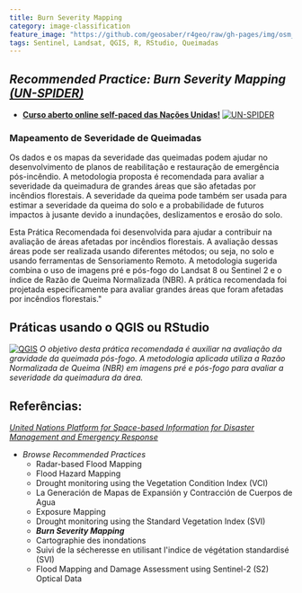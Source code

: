 ```yaml
---
title: Burn Severity Mapping
category: image-classification
feature_image: "https://github.com/geosaber/r4geo/raw/gh-pages/img/osm_bkground.png"
tags: Sentinel, Landsat, QGIS, R, RStudio, Queimadas
---
```

## ***Recommended Practice: Burn Severity Mapping [(UN-SPIDER)](http://un-spider.org/advisory-support/recommended-practices/recommended-practice-burn-severity)***
- **[Curso aberto online self-paced das Nações Unidas!](http://un-spider.org/advisory-support/recommended-practices/recommended-practice-burn-severity/step-by-step)**
[![UN-SPIDER](https://github.com/geosaber/r4geo/raw/gh-pages/img/burn-workflow.jpg)](http://un-spider.org/advisory-support/recommended-practices/recommended-practice-burn-severity)

### Mapeamento de Severidade de Queimadas
Os dados e os mapas da severidade das queimadas podem ajudar no desenvolvimento de planos de reabilitação e restauração de emergência pós-incêndio. A metodologia proposta é recomendada para avaliar a severidade da queimadura de grandes áreas que são afetadas por incêndios florestais. A severidade da queima pode também ser usada para estimar a severidade da queima do solo e a probabilidade de futuros impactos à jusante devido a inundações, deslizamentos e erosão do solo.

Esta Prática Recomendada foi desenvolvida para ajudar a contribuir na avaliação de áreas afetadas por incêndios florestais. A avaliação dessas áreas pode ser realizada usando diferentes métodos; ou seja, no solo e usando ferramentas de Sensoriamento Remoto.
A metodologia sugerida combina o uso de imagens pré e pós-fogo do Landsat 8 ou Sentinel 2 e o índice de Razão de Queima Normalizada (NBR).
A prática recomendada foi projetada especificamente para avaliar grandes áreas que foram afetadas por incêndios florestais."

## Práticas usando o QGIS ou RStudio
[![QGIS](https://github.com/geosaber/r4geo/raw/gh-pages/img/burn_severity.png)](http://un-spider.org/advisory-support/recommended-practices/recommended-practice-burn-severity/step-by-step)
*O objetivo desta prática recomendada é auxiliar na avaliação da gravidade da queimada pós-fogo. A metodologia aplicada utiliza a Razão Normalizada de Queima (NBR) em imagens pré e pós-fogo para avaliar a severidade da queimadura da área.*

## Referências:
*[United Nations Platform for Space-based Information for Disaster Management and Emergency Response](http://www.un-spider.org/advisory-support/recommended-practices)*
- *Browse Recommended Practices*
  - Radar-based Flood Mapping
  - Flood Hazard Mapping
  - Drought monitoring using the Vegetation Condition Index (VCI)
  - La Generación de Mapas de Expansión y Contracción de Cuerpos de Agua
  - Exposure Mapping
  - Drought monitoring using the Standard Vegetation Index (SVI)
  - ***Burn Severity Mapping***
  - Cartographie des inondations
  - Suivi de la sécheresse en utilisant l'indice de végétation standardisé (SVI)
  - Flood Mapping and Damage Assessment using Sentinel-2 (S2) Optical Data
